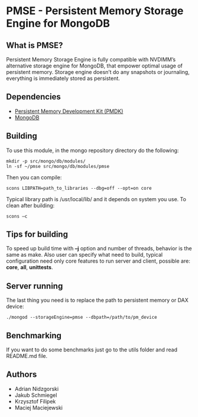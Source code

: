 # PMSE - Persistent Memory Storage Engine for MongoDB

## What is PMSE?
Persistent Memory Storage Engine is fully compatible with NVDIMM’s alternative storage engine for MongoDB, that empower optimal usage of persistent memory. Storage engine doesn’t do any snapshots or journaling, everything is immediately stored as persistent. 

## Dependencies
-	[Persistent Memory Development Kit (PMDK)](https://github.com/pmem/pmdk)
-	[MongoDB](https://github.com/mongodb/mongo)

## Building
To use this module, in the mongo repository directory do the following:
```
mkdir -p src/mongo/db/modules/
ln -sf ~/pmse src/mongo/db/modules/pmse
```
Then you can compile:
```
scons LIBPATH=path_to_libraries --dbg=off --opt=on core
```
Typical library path is /usr/local/lib/ and it depends on system you use.
To clean after building:
```
scons –c
```

## Tips for building
To speed up build time with **–j** option and number of threads, behavior is the same as make.
Also user can specify what need to build, typical configuration need only core features to run server and client, possible are: **core**, **all**, **unittests**.

## Server running
The last thing you need is to replace the path to persistent memory or DAX device:
```
./mongod --storageEngine=pmse --dbpath=/path/to/pm_device
```

## Benchmarking
If you want to do some benchmarks just go to the utils folder and read README.md file.

## Authors
-	Adrian Nidzgorski
-	Jakub Schmiegel
-	Krzysztof Filipek
-	Maciej Maciejewski
